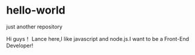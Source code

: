 # hello-world
just another repository 

Hi guys！
Lance here,I like javascript and node.js.I want to be a Front-End Developer!
